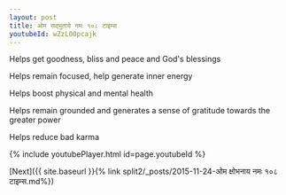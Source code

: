 ```yaml
---
layout: post
title: ओम सद्भुताये नमः १०८ टाइम्स
youtubeId: wZzL00pcajk
---
```

 
 
Helps get goodness, bliss and peace and God's blessings
 
Helps remain focused, help generate inner energy 
 
Helps boost physical and mental health 
 
Helps remain grounded and generates a sense of gratitude towards the greater power 
 
Helps reduce bad karma
 
 
 
 


{% include youtubePlayer.html id=page.youtubeId %}
 
[Next]({{ site.baseurl }}{% link  split2/_posts/2015-11-24-ओम क्षोभनाय नमः १०८ टाइम्स.md%})
 
